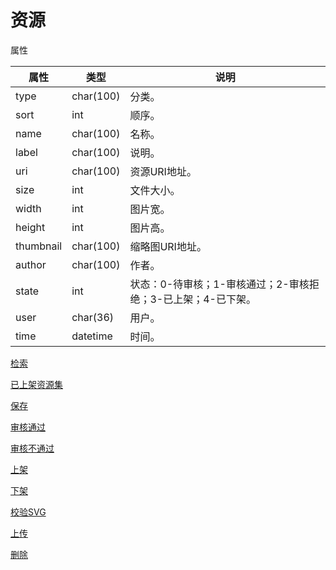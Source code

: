 # 资源

属性

|属性|类型|说明|
|---|---|---|
|type|char(100)|分类。|
|sort|int|顺序。|
|name|char(100)|名称。|
|label|char(100)|说明。|
|uri|char(100)|资源URI地址。|
|size|int|文件大小。|
|width|int|图片宽。|
|height|int|图片高。|
|thumbnail|char(100)|缩略图URI地址。|
|author|char(100)|作者。|
|state|int|状态：0-待审核；1-审核通过；2-审核拒绝；3-已上架；4-已下架。|
|user|char(36)|用户。|
|time|datetime|时间。|

[检索](doc/query.md)

[已上架资源集](doc/onsale.md)

[保存](doc/save.md)

[审核通过](doc/pass.md)

[审核不通过](doc/reject.md)

[上架](doc/sale.md)

[下架](doc/nonsale.md)

[校验SVG](doc/svg.md)

[上传](doc/upload.md)

[删除](doc/delete.md)